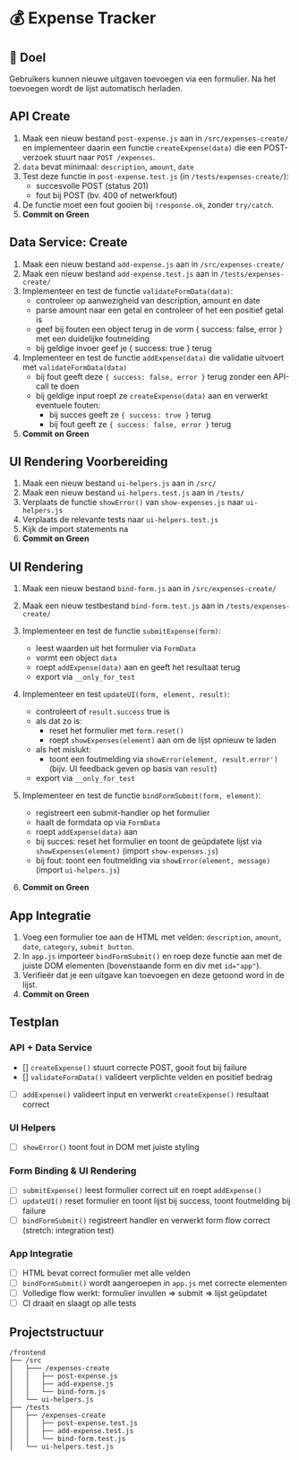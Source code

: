 # 💰 Expense Tracker

## 🎯 Doel

Gebruikers kunnen nieuwe uitgaven toevoegen via een formulier. Na het toevoegen wordt de lijst automatisch herladen.

## API Create

1. Maak een nieuw bestand `post-expense.js` aan in `/src/expenses-create/` en implementeer daarin een functie `createExpense(data)` die een POST-verzoek stuurt naar `POST /expenses`.
2. `data` bevat minimaal: `description`, `amount`, `date`
3. Test deze functie in `post-expense.test.js` (in `/tests/expenses-create/`):
   * succesvolle POST (status 201)
   * fout bij POST (bv. 400 of netwerkfout)
4. De functie moet een fout gooien bij `!response.ok`, zonder `try/catch`.
5. **Commit on Green**

## Data Service: Create

1. Maak een nieuw bestand `add-expense.js` aan in `/src/expenses-create/`
2. Maak een nieuw bestand `add-expense.test.js` aan in `/tests/expenses-create/`
3. Implementeer en test de functie `validateFormData(data)`:
   * controleer op aanwezigheid van description, amount en date
   * parse amount naar een getal en controleer of het een positief getal is
   * geef bij fouten een object terug in de vorm { success: false, error } met een duidelijke foutmelding
   * bij geldige invoer geef je { success: true } terug
4. Implementeer en test de functie `addExpense(data)` die validatie uitvoert met `validateFormData(data)`
   * bij fout geeft deze `{ success: false, error }` terug zonder een API-call te doen
   * bij geldige input roept ze `createExpense(data)` aan en verwerkt eventuele fouten:
     * bij succes geeft ze `{ success: true }` terug
     * bij fout geeft ze `{ success: false, error }` terug
5. **Commit on Green**

## UI Rendering Voorbereiding
1. Maak een nieuw bestand `ui-helpers.js` aan in `/src/`
2. Maak een nieuw bestand `ui-helpers.test.js` aan in `/tests/`
3. Verplaats de functie `showError()` van `show-expenses.js` naar `ui-helpers.js`
4. Verplaats de relevante tests naar `ui-helpers.test.js`
5. Kijk de import statements na
6. **Commit on Green**

## UI Rendering
1. Maak een nieuw bestand `bind-form.js` aan in `/src/expenses-create/`
2. Maak een nieuw testbestand `bind-form.test.js` aan in `/tests/expenses-create/`
3. Implementeer en test de functie `submitExpense(form)`:
   * leest waarden uit het formulier via `FormData`
   * vormt een object `data`
   * roept `addExpense(data)` aan en geeft het resultaat terug
   * export via `__only_for_test`
4. Implementeer en test `updateUI(form, element, result)`:
   * controleert of `result.success` true is
   * als dat zo is:
     * reset het formulier met `form.reset()`
     * roept `showExpenses(element)` aan om de lijst opnieuw te laden
   * als het mislukt:
     * toont een foutmelding via `showError(element, result.error')` (bijv. UI feedback geven op basis van `result`)
   * export via `__only_for_test`
5. Implementeer en test de functie `bindFormSubmit(form, element)`:

   * registreert een submit-handler op het formulier
   * haalt de formdata op via `FormData`
   * roept `addExpense(data)` aan
   * bij succes: reset het formulier en toont de geüpdatete lijst via `showExpenses(element)` (import `show-expenses.js`)
   * bij fout: toont een foutmelding via `showError(element, message)` (import `ui-helpers.js`)
6. **Commit on Green**

## App Integratie
1. Voeg een formulier toe aan de HTML met velden: `description`, `amount`, `date`, `category`, `submit button`.
2. In `app.js` importeer `bindFormSubmit()` en roep deze functie aan met de juiste DOM elementen (bovenstaande form en div met `id="app"`).
3. Verifieër dat je een uitgave kan toevoegen en deze getoond word in de lijst.
4. **Commit on Green**

## Testplan

### API + Data Service
* [] `createExpense()` stuurt correcte POST, gooit fout bij failure
* [] `validateFormData()` valideert verplichte velden en positief bedrag
* [ ] `addExpense()` valideert input en verwerkt `createExpense()` resultaat correct

### UI Helpers
* [ ] `showError()` toont fout in DOM met juiste styling

### Form Binding & UI Rendering
* [ ] `submitExpense()` leest formulier correct uit en roept `addExpense()`
* [ ] `updateUI()` reset formulier en toont lijst bij success, toont foutmelding bij failure
* [ ] `bindFormSubmit()` registreert handler en verwerkt form flow correct (stretch: integration test)

### App Integratie
* [ ] HTML bevat correct formulier met alle velden
* [ ] `bindFormSubmit()` wordt aangeroepen in `app.js` met correcte elementen
* [ ] Volledige flow werkt: formulier invullen => submit => lijst geüpdatet
* [ ] CI draait en slaagt op alle tests

## Projectstructuur

```
/frontend
├── /src
│   ├─── /expenses-create
│   │   ├── post-expense.js
│   │   ├── add-expense.js
│   │   └── bind-form.js
│   └── ui-helpers.js
├── /tests
│   ├── /expenses-create
│   │   ├── post-expense.test.js
│   │   ├── add-expense.test.js
│   │   └── bind-form.test.js
│   └── ui-helpers.test.js
```
